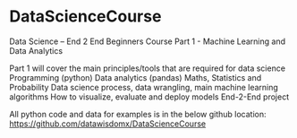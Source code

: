 # DataScienceCourse
Data Science – End 2 End Beginners Course
Part 1 - Machine Learning and Data Analytics

Part 1 will cover the main principles/tools that are required for data science
Programming (python)
Data analytics (pandas)
Maths, Statistics and Probability
Data science process, data wrangling, main machine learning algorithms
How to visualize, evaluate and deploy models
End-2-End project

All python code and data for examples is in the below github location:
https://github.com/datawisdomx/DataScienceCourse 
